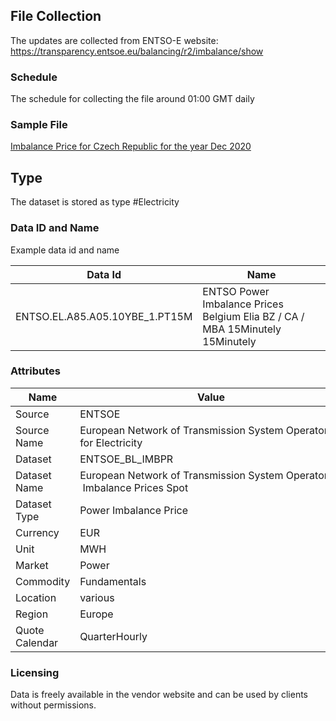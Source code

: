 ## File Collection

The updates are collected from ENTSO-E website: https://transparency.entsoe.eu/balancing/r2/imbalance/show

### Schedule

The schedule for collecting the file around 01:00 GMT daily

### Sample File

[Imbalance Price for Czech Republic for the year Dec 2020](pathname:///file-samples/001-IMBALANCE_PRICES_202012012300-202012182300.xml)

## Type

The dataset is stored as type #Electricity

### Data ID and Name

Example data id and name

|**Data Id**|**Name**|
|-|-|
|ENTSO.EL.A85.A05.10YBE_1.PT15M|ENTSO Power Imbalance Prices Belgium Elia BZ / CA / MBA 15Minutely 15Minutely|

### Attributes

|Name|Value|
|-|-|
|Source|ENTSOE|
|Source Name|European Network of Transmission System Operators for Electricity|
|Dataset|ENTSOE_BL_IMBPR|
|Dataset Name|European Network of Transmission System Operators - Imbalance Prices Spot|
|Dataset Type|Power Imbalance Price|
|Currency|EUR|
|Unit|MWH|
|Market|Power|
|Commodity|Fundamentals|
|Location|various|
|Region|Europe|
|Quote Calendar|QuarterHourly|

### Licensing

Data is freely available in the vendor website and can be used by clients without permissions.